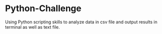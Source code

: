 # Python-Challenge
Using Python scripting skills to analyze data in csv file and output results in terminal as well as text file.
